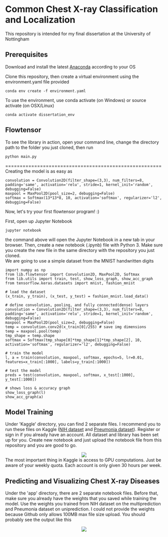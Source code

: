 # Common Chest X-ray Classification and Localization

This repository is intended for my final dissertation at the University of Nottingham


## Prerequisites

Download and install the latest [Anaconda]([https://www.anaconda.com/distribution/](https://www.anaconda.com/distribution/)) according to your OS

Clone this repository, then create a virtual environment using the environment.yaml file provided
```shell
conda env create -f environment.yaml
```
To use the environment, use conda activate (on Windows) or source activate (on OSX/Linux)
```shell
conda activate dissertation_env
```

## Flowtensor
To see the library in action, open your command line, change the directory path to the folder you just cloned, then run
```shell
python main.py
```
======================================================
Creating the model is as easy as
```
convolution = Convolution2D(filter_shape=(3,3), num_filters=8, padding='same', activation='relu', stride=1, kernel_init='random', debugging=False)
maxpool = MaxPool2D(pool_size=2, debugging=False)
softmax = Softmax(13*13*8, 10, activation='softmax', regularizer='l2', debugging=False)
```

Now, let's try your first flowtensor program! :)

First, open up Jupyter Notebook
```shell
jupyter notebook
```
the command above will open the Jupyter Notebook in a new tab in your browser. Then, create a new notebook (.ipynb) file with Python 3. Make sure you create the new file in the same directory with the repository you just cloned.
<br>
We are going to use a simple dataset from the MNIST handwritten digits
```
import numpy as np
from lib.flowtensor import Convolution2D, MaxPool2D, Softmax
from lib.utils import train, test, show_loss_graph, show_acc_graph
from tensorflow.keras.datasets import mnist, fashion_mnist

# load the dataset
(x_train, y_train), (x_test, y_test) = fashion_mnist.load_data()

# define convolution, pooling, and fully connected(dense) layers
convolution = Convolution2D(filter_shape=(3,3), num_filters=8, padding='same', activation='relu', stride=1, kernel_init='random', debugging=False)
maxpool = MaxPool2D(pool_size=2, debugging=False)
temp = convolution.conv2d(x_train[0]/255) # save img dimensions
temp = maxpool.pool(temp)
tmp_shape = temp.shape
softmax = Softmax(tmp_shape[0]*tmp_shape[1]*tmp_shape[2], 10, activation='softmax', regularizer='l2', debugging=False)

# train the model
l, a = train(convolution, maxpool, softmax, epochs=5, lr=0.01, features=x_train[:1000], labels=y_train[:1000])

# test the model
preds = test(convolution, maxpool, softmax, x_test[:1000], y_test[:1000])

# shows loss & accuracy graph
show_loss_graph(l)
show_acc_graph(a)
```

## Model Training

Under 'Kaggle' directory, you can find 2 separate files. I recommend you to run these files on Kaggle ([NIH dataset]([https://www.kaggle.com/nih-chest-xrays/data](https://www.kaggle.com/nih-chest-xrays/data)) and [Pneumonia dataset]([https://www.kaggle.com/paultimothymooney/chest-xray-pneumonia](https://www.kaggle.com/paultimothymooney/chest-xray-pneumonia))). Register or sign in if you already have an account. All dataset and library has been set up for you. Create new notebook and just upload the notebook file from this repository and you are good to go.
<div align="center">
  <img src="../img/kaggle_new_notebook.PNG">
</div>
The most important thing in Kaggle is access to GPU computations. Just be aware of your weekly quota. Each account is only given 30 hours per week.

## Predicting and Visualizing Chest X-ray Diseases

Under the 'app' directory, there are 2 separate notebook files. Before that, make sure you already have the weights that you saved while training the model. Use the weights you trained from NIH dataset on the multiprediction and Pneumonia dataset on uniprediction. I could not provide the weights because Github only allows 100MB max file size upload.
You should probably see the output like this
<div align="center">
  <img src="../img/output.PNG">
</div>